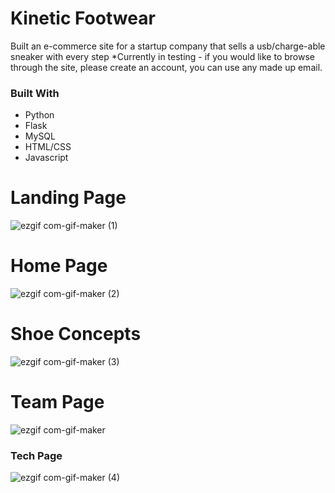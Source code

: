 # Kinetic Footwear

Built an e-commerce site for a startup company that sells a usb/charge-able sneaker with every step
*Currently in testing - if you would like to browse through the site, please create an account, you can use any made up email.

### Built With

* Python
* Flask
* MySQL
* HTML/CSS
* Javascript

# Landing Page  </br>
![ezgif com-gif-maker (1)](https://user-images.githubusercontent.com/96930354/205545082-2c2a945a-76cc-47d2-bdc5-a6fa1352f4bf.gif)
</br>
# Home Page </br>
![ezgif com-gif-maker (2)](https://user-images.githubusercontent.com/96930354/205545181-74e53180-e508-4815-8da2-2b0fd5820ff2.gif)</br>
# Shoe Concepts </br>
![ezgif com-gif-maker (3)](https://user-images.githubusercontent.com/96930354/205545229-4ec23464-93c5-49f8-b80a-ee46a1a670b1.gif) </br>
# Team Page </br>
![ezgif com-gif-maker](https://user-images.githubusercontent.com/96930354/205545017-f512d64e-c61c-4ba3-a0c4-3c61814209bd.gif)</br>
### Tech Page </br>
![ezgif com-gif-maker (4)](https://user-images.githubusercontent.com/96930354/205545569-d44736c3-6396-4e25-bbdd-dd5dce8cd3a4.gif)

